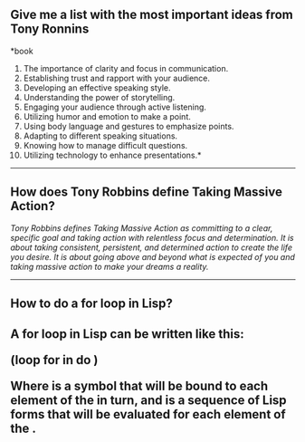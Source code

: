 <h2>Give me a list with the most important ideas from Tony Ronnins</h2><p>*book</p>
<ol>
<li>The importance of clarity and focus in communication.</li>
<li>Establishing trust and rapport with your audience.</li>
<li>Developing an effective speaking style.</li>
<li>Understanding the power of storytelling.</li>
<li>Engaging your audience through active listening.</li>
<li>Utilizing humor and emotion to make a point.</li>
<li>Using body language and gestures to emphasize points.</li>
<li>Adapting to different speaking situations.</li>
<li>Knowing how to manage difficult questions.</li>
<li>Utilizing technology to enhance presentations.*</li>
</ol><hr /><h2>How does Tony Robbins define Taking Massive Action?</h2><p><em>Tony Robbins defines Taking Massive Action as committing to a clear, specific goal and taking action with relentless focus and determination. It is about taking consistent, persistent, and determined action to create the life you desire. It is about going above and beyond what is expected of you and taking massive action to make your dreams a reality.</em></p><hr /><h2>How to do a for loop in Lisp?<h2><p>A for loop in Lisp can be written like this:

(loop for <variable> in <list>
      do <body>)

Where <variable> is a symbol that will be bound to each element of the <list> in turn, and <body> is a sequence of Lisp forms that will be evaluated for each element of the <list>.<p><p><br></p>